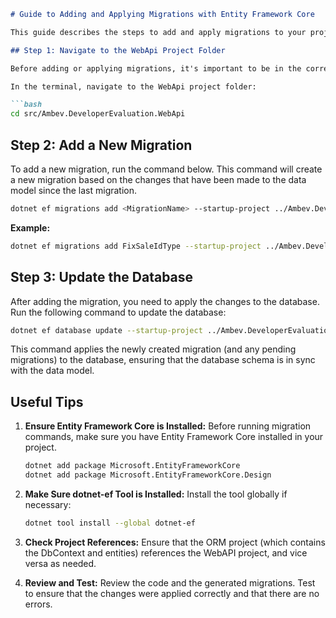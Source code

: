 
```markdown
# Guide to Adding and Applying Migrations with Entity Framework Core

This guide describes the steps to add and apply migrations to your project using Entity Framework Core. Follow the instructions below to ensure your database is always up-to-date with the changes in the data model.

## Step 1: Navigate to the WebApi Project Folder

Before adding or applying migrations, it's important to be in the correct folder that contains your ASP.NET Core WebAPI application.

In the terminal, navigate to the WebApi project folder:

```bash
cd src/Ambev.DeveloperEvaluation.WebApi
```

## Step 2: Add a New Migration

To add a new migration, run the command below. This command will create a new migration based on the changes that have been made to the data model since the last migration.

```bash
dotnet ef migrations add <MigrationName> --startup-project ../Ambev.DeveloperEvaluation.WebApi
```

**Example:**

```bash
dotnet ef migrations add FixSaleIdType --startup-project ../Ambev.DeveloperEvaluation.WebApi
```

## Step 3: Update the Database

After adding the migration, you need to apply the changes to the database. Run the following command to update the database:

```bash
dotnet ef database update --startup-project ../Ambev.DeveloperEvaluation.WebApi
```

This command applies the newly created migration (and any pending migrations) to the database, ensuring that the database schema is in sync with the data model.

## Useful Tips

1. **Ensure Entity Framework Core is Installed:**
   Before running migration commands, make sure you have Entity Framework Core installed in your project.

   ```bash
   dotnet add package Microsoft.EntityFrameworkCore
   dotnet add package Microsoft.EntityFrameworkCore.Design
   ```

2. **Make Sure dotnet-ef Tool is Installed:**
   Install the tool globally if necessary:

   ```bash
   dotnet tool install --global dotnet-ef
   ```

3. **Check Project References:**
   Ensure that the ORM project (which contains the DbContext and entities) references the WebAPI project, and vice versa as needed.

4. **Review and Test:**
   Review the code and the generated migrations. Test to ensure that the changes were applied correctly and that there are no errors.

